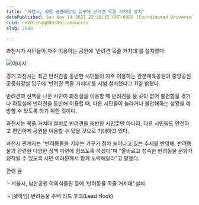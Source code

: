 ```yaml
---
title: "과천시, 공원 공중화장실 입구에 반려견 목줄 거치대 설치"
datePublished: Sun Nov 14 2021 22:18:15 GMT+0000 (Coordinated Universal Time)
cuid: cm701znqg000309iiamnucx3u
slug: 2668

---
```



과천시가 시민들이 자주 이용하는 공원에 '반려견 목줄 거치대'를 설치했다

![이미지](https://cdn.hashnode.com/res/hashnode/image/upload/v1739252427830/65717da9-882a-4ec6-a467-060fc2ad88a4.png)

경기 과천시는 최근 반려견을 동반한 시민들이 자주 이용하는 관문체육공원과 중앙공원 공중화장실 입구에 '반려견 목줄 거치대'를 시범 설치했다고 11일 밝혔다.

반려견과 산책을 나온 시민이 화장실을 이용할 때 반려견을 둘 곳이 없어 불편함을 겪거나 화장실에 반려견을 동반해 이용할 때, 다른 시민들이 놀라거나 불안해하는 상황을 예방할 수 있도록 하기 위한 것이다.

과천시는 목줄 거치대 설치로 반려견을 동반한 시민뿐만 아니라, 다른 시민들도 안전하고 편안하게 공원을 이용할 수 있을 것으로 기대하고 있다.

과천시 관계자는 "반려동물을 키우는 가구가 점차 늘어나고 있는 추세를 반영해, 반려동물과 관련한 다양한 정책 마련에 힘쓰도록 하겠다"며 "올바르고 성숙한 반려동물 문화가 정착될 수 있도록 시민 여러분께서 함께 노력해달라"고 말했다.

관련 글

└ 서울시, 남산공원 야외식물원 등에 ‘반려동물 목줄 거치대’ 설치

└ [펫하임] 반려동물 주택 리드 후크(Lead Hook)